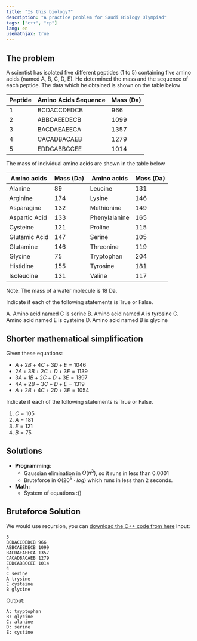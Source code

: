 ```yaml
---
title: "Is this biology?"
description: "A practice problem for Saudi Biology Olympiad"
tags: ["c++", "cp"]
lang: en
usemathjax: true
---
```

## The problem
A scientist has isolated five different peptides (1 to 5) containing five amino acids (named A, B, C, D, E). He determined the mass and the sequence of each peptide. The data which he obtained is shown on the table below

| Peptide | Amino Acids Sequence | Mass (Da) |
|---------|---------------------|-----------|
| 1       | BCDACCDEDCB         | 966       |
| 2       | ABBCAEEDECB         | 1099      |
| 3       | BACDAEAEECA         | 1357      |
| 4       | CACADBACAEB         | 1279      |
| 5       | EDDCABBCCEE         | 1014      |

The mass of individual amino acids are shown in the table below

| Amino acids    | Mass (Da) | Amino acids    | Mass (Da) |
|----------------|-----------|----------------|-----------|
| Alanine        | 89        | Leucine        | 131       |
| Arginine       | 174       | Lysine         | 146       |
| Asparagine     | 132       | Methionine     | 149       |
| Aspartic Acid  | 133       | Phenylalanine  | 165       |
| Cysteine       | 121       | Proline        | 115       |
| Glutamic Acid  | 147       | Serine         | 105       |
| Glutamine      | 146       | Threonine      | 119       |
| Glycine        | 75        | Tryptophan     | 204       |
| Histidine      | 155       | Tyrosine       | 181       |
| Isoleucine     | 131       | Valine         | 117       |

Note: The mass of a water molecule is 18 Da.

Indicate if each of the following statements is True or False.

A. Amino acid named C is serine
B. Amino acid named A is tyrosine
C. Amino acid named E is cysteine
D. Amino acid named B is glycine

## Shorter mathematical simplification

Given these equations:
- $A + 2B + 4C + 3D + E = 1046$
- $2A + 3B + 2C + D + 3E = 1139$
- $3A + 1B + 2C + D + 3E = 1397$
- $4A + 2B + 3C + D + E = 1319$
- $A + 2B + 4C + 2D + 3E = 1054$

Indicate if each of the following statements is True or False.
1. $C = 105$
2. $A = 181$
3. $E = 121$
4. $B = 75$

## Solutions
- **Programming**:
  - Gaussian elimination in $O(n^3)$, so it runs in less than $0.0001$
  - Bruteforce in $O(20^5 \cdot log)$ which runs in less than 2 seconds.
- **Math:**
  - System of equations :))


## Bruteforce Solution
We would use recursion, you can [download the C++ code from here](/scripts/bio_problem.cpp)
Input:
```
5
BCDACCDEDCB 966
ABBCAEEDECB 1099
BACDAEAEECA 1357
CACADBACAEB 1279
EDDCABBCCEE 1014
4
C serine
A trysine
E cysteine
B glycine
```
Output:
```
A: tryptophan
B: glycine
C: alanine
D: serine
E: cystine
```







